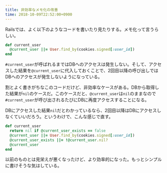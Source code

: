 ```yaml
---
title: 非効率なメモ化の改善
time: 2018-10-09T22:52:00+0900
---
```


Railsでは、よく以下のようなコードを書いたり見たりする。メモ化って言うらしい。

```rb
def current_user
  @current_user ||= User.find_by(cookies.signed[:user_id])
end
```

`#current_user`が呼ばれるまではDBへのアクセスは発生しない。そして、アクセスした結果を`@current_user`に代入しておくことで、2回目以降の呼び出しではDBへのアクセスが発生しないようになっている。

割とよく書きがちなこのコードだけど、非効率なケースがある。DBから取得した結果が`nil`のケースだ。このケースだと、`@current_user`は`nil`のままなので`#current_user`が呼び出されるたびにDBに再度アクセスすることになる。

DBにアクセスした結果`nil`だとわかっているなら、2回目以降はDBにアクセスしなくていいだろう。というわけで、こんな感じで直す。

```rb
def current_user
  return nil if @current_user_exists == false
  @current_user ||= User.find_by(cookies.signed[:user_id])
  @current_user_exists ||= !@current_user.nil?
  @current_user
end
```

以前のものとは見栄えが悪くなったけど、より効率的になった。もっとシンプルに書けそうな気はしている。
